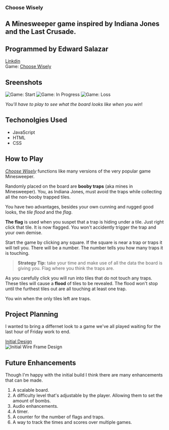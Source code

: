### Choose Wisely
## A Minesweeper game inspired by Indiana Jones and the Last Crusade.

## Programmed by Edward Salazar
[Linkdin](https://www.linkedin.com/in/edward-salazar-1744228b/)  
Game: [Choose Wisely](https://edasalazar.github.io/choosewisely/)

## Sreenshots
![Game: Start](https://i.imgur.com/8DUOWAx.png)
![Game: In Progress](https://i.imgur.com/P9LaaDH.png)
![Game: Loss](https://i.imgur.com/23WsrdC.png)

_You'll have to play to see what the board looks like when you win_!

## Techonolgies Used 
* JavaScript
* HTML
* CSS

## How to Play

[_Choose Wisely_](https://edasalazar.github.io/choosewisely/) functions like many versions of the very popular game Minesweeper.  

Randomly placed on the board are **booby traps** (aka mines in Minesweeper). You, as Indiana Jones, must avoid the traps while collecting all the non-booby trapped tiles. 

You have two advantages, besides your own cunning and rugged good looks, the _tile flood_ and the _flag_.

**The flag** is used when you suspet that a trap is hiding under a tile. Just right click that tile. It is now flagged. You won't accidently trigger the trap and your own demise. 

Start the game by clicking any square. If the square is near a trap or traps it will tell you. There will be a number. The number tells you how many traps it is touching. 

>**Strategy Tip:** take your time and make use of all the data the board is giving you. Flag where you think the traps are. 

As you carefully click you will run into tiles that do not touch any traps. These tiles will cause a **flood** of tiles to be revealed. The flood won't stop until the furthest tiles out are all touching at least one trap. 

You win when the only tiles left are traps. 

## Project Planning 

I wanted to bring a differnet look to a game we've all played waiting for the last hour of Friday work to end. 

[Initial Design](../choosewisely/pseudocode/pseudocode.txt)  
![Initial Wire Frame Design](https://i.imgur.com/IayBCkU.png)  

## Future Enhancements

Though I'm happy with the initial build I think there are many enhancements that can be made.  

1. A scalable board.
2. A difficulty level that's adjustable by the player. Allowing them to set the amount of bombs.
3. Audio enhancements. 
4. A timer.
5. A counter for the number of flags and traps. 
6. A way to track the times and scores over multiple games. 


